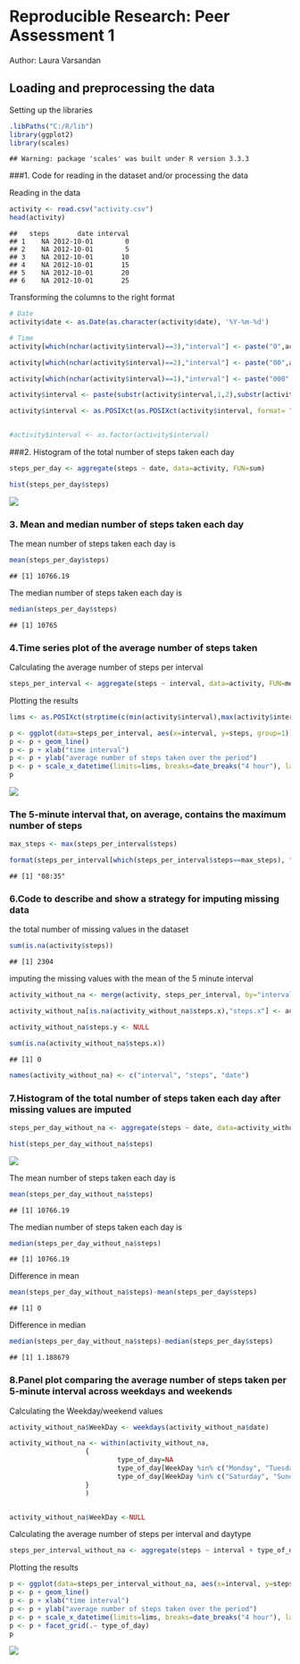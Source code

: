 # Reproducible Research: Peer Assessment 1

Author: Laura Varsandan

## Loading and preprocessing the data

Setting up the libraries


```r
.libPaths("C:/R/lib")
library(ggplot2)
library(scales)
```

```
## Warning: package 'scales' was built under R version 3.3.3
```

###1. Code for reading in the dataset and/or processing the data

Reading in the data


```r
activity <- read.csv("activity.csv")
head(activity)
```

```
##   steps       date interval
## 1    NA 2012-10-01        0
## 2    NA 2012-10-01        5
## 3    NA 2012-10-01       10
## 4    NA 2012-10-01       15
## 5    NA 2012-10-01       20
## 6    NA 2012-10-01       25
```

Transforming the columns to the right format


```r
# Date
activity$date <- as.Date(as.character(activity$date), '%Y-%m-%d')

# Time
activity[which(nchar(activity$interval)==3),"interval"] <- paste("0",activity[which(nchar(activity$interval)==3),"interval"], sep="")

activity[which(nchar(activity$interval)==2),"interval"] <- paste("00",activity[which(nchar(activity$interval)==2),"interval"], sep="")

activity[which(nchar(activity$interval)==1),"interval"] <- paste("000",activity[which(nchar(activity$interval)==1),"interval"], sep="")

activity$interval <- paste(substr(activity$interval,1,2),substr(activity$interval,3,4), sep=":")

activity$interval <- as.POSIXct(as.POSIXct(activity$interval, format= "%H:%M"), format="%H:%M")


#activity$interval <- as.factor(activity$interval)
```



###2. Histogram of the total number of steps taken each day


```r
steps_per_day <- aggregate(steps ~ date, data=activity, FUN=sum)

hist(steps_per_day$steps)
```

![](PA1_template_files/figure-html/unnamed-chunk-4-1.png)<!-- -->

### 3. Mean and median number of steps taken each day

The mean number of steps taken each day is 

```r
mean(steps_per_day$steps)
```

```
## [1] 10766.19
```

The median number of steps taken each day is


```r
median(steps_per_day$steps)
```

```
## [1] 10765
```


### 4.Time series plot of the average number of steps taken

Calculating the average number of steps per interval 

```r
steps_per_interval <- aggregate(steps ~ interval, data=activity, FUN=mean)
```

Plotting the results 


```r
lims <- as.POSIXct(strptime(c(min(activity$interval),max(activity$interval)), format="%Y-%m-%d %H:%M"))

p <- ggplot(data=steps_per_interval, aes(x=interval, y=steps, group=1))
p <- p + geom_line()
p <- p + xlab("time interval")
p <- p + ylab("average number of steps taken over the period")
p <- p + scale_x_datetime(limits=lims, breaks=date_breaks("4 hour"), labels=date_format("%H:%M"))
p
```

![](PA1_template_files/figure-html/unnamed-chunk-8-1.png)<!-- -->

### The 5-minute interval that, on average, contains the maximum number of steps


```r
max_steps <- max(steps_per_interval$steps)

format(steps_per_interval[which(steps_per_interval$steps==max_steps), "interval"], format="%H:%M")
```

```
## [1] "08:35"
```

### 6.Code to describe and show a strategy for imputing missing data

the total number of missing values in the dataset


```r
sum(is.na(activity$steps))
```

```
## [1] 2304
```

imputing the missing values with the mean of the  5 minute interval

```r
activity_without_na <- merge(activity, steps_per_interval, by="interval", all.x=TRUE)

activity_without_na[is.na(activity_without_na$steps.x),"steps.x"] <- activity_without_na[is.na(activity_without_na$steps.x),"steps.y"]

activity_without_na$steps.y <- NULL

sum(is.na(activity_without_na$steps.x))
```

```
## [1] 0
```

```r
names(activity_without_na) <- c("interval", "steps", "date")
```

### 7.Histogram of the total number of steps taken each day after missing values are imputed


```r
steps_per_day_without_na <- aggregate(steps ~ date, data=activity_without_na, FUN=sum)

hist(steps_per_day_without_na$steps)
```

![](PA1_template_files/figure-html/unnamed-chunk-12-1.png)<!-- -->


The mean number of steps taken each day is 

```r
mean(steps_per_day_without_na$steps)
```

```
## [1] 10766.19
```

The median number of steps taken each day is


```r
median(steps_per_day_without_na$steps)
```

```
## [1] 10766.19
```

Difference in mean


```r
mean(steps_per_day_without_na$steps)-mean(steps_per_day$steps)
```

```
## [1] 0
```
Difference in median


```r
median(steps_per_day_without_na$steps)-median(steps_per_day$steps)
```

```
## [1] 1.188679
```

### 8.Panel plot comparing the average number of steps taken per 5-minute interval across weekdays and weekends

Calculating the Weekday/weekend values


```r
activity_without_na$WeekDay <- weekdays(activity_without_na$date)

activity_without_na <- within(activity_without_na, 
                   {
                           type_of_day=NA
                           type_of_day[WeekDay %in% c("Monday", "Tuesday", "Wednesday", "Thursday", "Friday")]="weekday"
                           type_of_day[WeekDay %in% c("Saturday", "Sunday")]="weekend"
                   }
                   )


activity_without_na$WeekDay <-NULL
```


Calculating the average number of steps per interval and daytype


```r
steps_per_interval_without_na <- aggregate(steps ~ interval + type_of_day, data=activity_without_na, FUN=mean)
```

Plotting the results 


```r
p <- ggplot(data=steps_per_interval_without_na, aes(x=interval, y=steps, group=1))
p <- p + geom_line()
p <- p + xlab("time interval")
p <- p + ylab("average number of steps taken over the period")
p <- p + scale_x_datetime(limits=lims, breaks=date_breaks("4 hour"), labels=date_format("%H:%M"))
p <- p + facet_grid(.~ type_of_day)
p
```

![](PA1_template_files/figure-html/unnamed-chunk-19-1.png)<!-- -->








